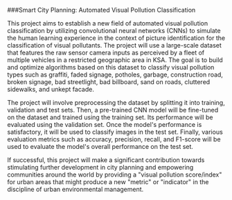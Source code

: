 ###Smart City Planning: Automated Visual Pollution Classification

This project aims to establish a new field of automated visual pollution classification by utilizing convolutional neural networks (CNNs) to simulate the human learning experience in the context of picture identification for the classification of visual pollutants. The project will use a large-scale dataset that features the raw sensor camera inputs as perceived by a fleet of multiple vehicles in a restricted geographic area in KSA. The goal is to build and optimize algorithms based on this dataset to classify visual pollution types such as graffiti, faded signage, potholes, garbage, construction road, broken signage, bad streetlight, bad billboard, sand on roads, cluttered sidewalks, and unkept facade.

The project will involve preprocessing the dataset by splitting it into training, validation and test sets. Then, a pre-trained CNN model will be fine-tuned on the dataset and trained using the training set. Its performance will be evaluated using the validation set. Once the model's performance is satisfactory, it will be used to classify images in the test set. Finally, various evaluation metrics such as accuracy, precision, recall, and F1-score will be used to evaluate the model's overall performance on the test set.

If successful, this project will make a significant contribution towards stimulating further development in city planning and empowering communities around the world by providing a "visual pollution score/index" for urban areas that might produce a new "metric" or "indicator" in the discipline of urban environmental management.
 

